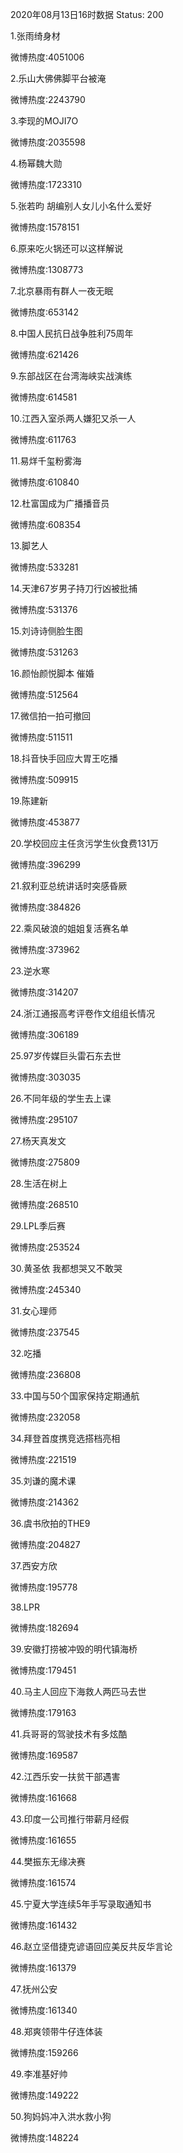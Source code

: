 2020年08月13日16时数据
Status: 200

1.张雨绮身材

微博热度:4051006

2.乐山大佛佛脚平台被淹

微博热度:2243790

3.李现的MOJI7O

微博热度:2035598

4.杨幂魏大勋

微博热度:1723310

5.张若昀 胡编别人女儿小名什么爱好

微博热度:1578151

6.原来吃火锅还可以这样解说

微博热度:1308773

7.北京暴雨有群人一夜无眠

微博热度:653142

8.中国人民抗日战争胜利75周年

微博热度:621426

9.东部战区在台湾海峡实战演练

微博热度:614581

10.江西入室杀两人嫌犯又杀一人

微博热度:611763

11.易烊千玺粉雾海

微博热度:610840

12.杜富国成为广播播音员

微博热度:608354

13.脚艺人

微博热度:533281

14.天津67岁男子持刀行凶被批捕

微博热度:531376

15.刘诗诗侧脸生图

微博热度:531263

16.颜怡颜悦脚本 催婚

微博热度:512564

17.微信拍一拍可撤回

微博热度:511511

18.抖音快手回应大胃王吃播

微博热度:509915

19.陈建新

微博热度:453877

20.学校回应主任贪污学生伙食费131万

微博热度:396299

21.叙利亚总统讲话时突感昏厥

微博热度:384826

22.乘风破浪的姐姐复活赛名单

微博热度:373962

23.逆水寒

微博热度:314207

24.浙江通报高考评卷作文组组长情况

微博热度:306189

25.97岁传媒巨头雷石东去世

微博热度:303035

26.不同年级的学生去上课

微博热度:295107

27.杨天真发文

微博热度:275809

28.生活在树上

微博热度:268510

29.LPL季后赛

微博热度:253524

30.黄圣依 我都想哭又不敢哭

微博热度:245340

31.女心理师

微博热度:237545

32.吃播

微博热度:236808

33.中国与50个国家保持定期通航

微博热度:232058

34.拜登首度携竞选搭档亮相

微博热度:221519

35.刘谦的魔术课

微博热度:214362

36.虞书欣拍的THE9

微博热度:204827

37.西安方欣

微博热度:195778

38.LPR

微博热度:182694

39.安徽打捞被冲毁的明代镇海桥

微博热度:179451

40.马主人回应下海救人两匹马去世

微博热度:179163

41.兵哥哥的驾驶技术有多炫酷

微博热度:169587

42.江西乐安一扶贫干部遇害

微博热度:161668

43.印度一公司推行带薪月经假

微博热度:161655

44.樊振东无缘决赛

微博热度:161574

45.宁夏大学连续5年手写录取通知书

微博热度:161432

46.赵立坚借捷克谚语回应美反共反华言论

微博热度:161379

47.抚州公安

微博热度:161340

48.郑爽领带牛仔连体装

微博热度:159266

49.李准基好帅

微博热度:149222

50.狗妈妈冲入洪水救小狗

微博热度:148224

